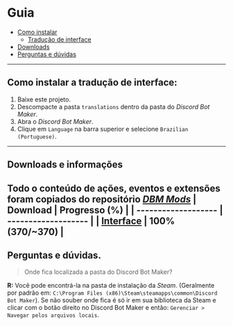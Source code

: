 # Guia
- [Como instalar](#como-instalar-a-tradução-de-interface)
  - [Tradução de interface](#como-instalar-a-tradução-de-interface)
- [Downloads](#downloads-e-informações)
- [Perguntas e dúvidas](#perguntas-e-dúvidas)
** **
## Como instalar a tradução de interface:
1. Baixe este projeto.
2. Descompacte a pasta `translations` dentro da pasta do _Discord Bot Maker_.
3. Abra o _Discord Bot Maker_.
4. Clique em `Language` na barra superior e selecione `Brazilian (Portuguese)`.
---
## Downloads e informações
Todo o conteúdo de ações, eventos e extensões foram copiados do repositório [_DBM Mods_](https://github.com/dbm-network/mods)
|       Download      |  Progresso (%)  |
| ------------------- | ------------------- |
| [Interface](https://minhaskamal.github.io/DownGit/#/home?url=https://github.com/t0piy/DBM_pt-br/tree/main/translations) | 100% (370/~370) |
---
## Perguntas e dúvidas.
> Onde fica localizada a pasta do Discord Bot Maker?  

**R:** Você pode encontrá-la na pasta de instalação da _Steam_. (Geralmente por padrão em: `C:\Program Files (x86)\Steam\steamapps\common\Discord Bot Maker`). Se não souber onde fica é só ir em sua biblioteca da Steam e clicar com o botão direito no Discord Bot Maker e então: `Gerenciar > Navegar pelos arquivos locais`.

